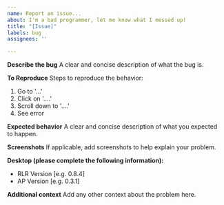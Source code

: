 ```yaml
---
name: Report an issue...
about: I'm a bad programmer, let me know what I messed up!
title: "[Issue]"
labels: bug
assignees: ''

---
```


**Describe the bug**
A clear and concise description of what the bug is.

**To Reproduce**
Steps to reproduce the behavior:
1. Go to '...'
2. Click on '....'
3. Scroll down to '....'
4. See error

**Expected behavior**
A clear and concise description of what you expected to happen.

**Screenshots**
If applicable, add screenshots to help explain your problem.

**Desktop (please complete the following information):**
 - RLR Version [e.g. 0.8.4]
 - AP Version [e.g. 0.3.1]

**Additional context**
Add any other context about the problem here.
